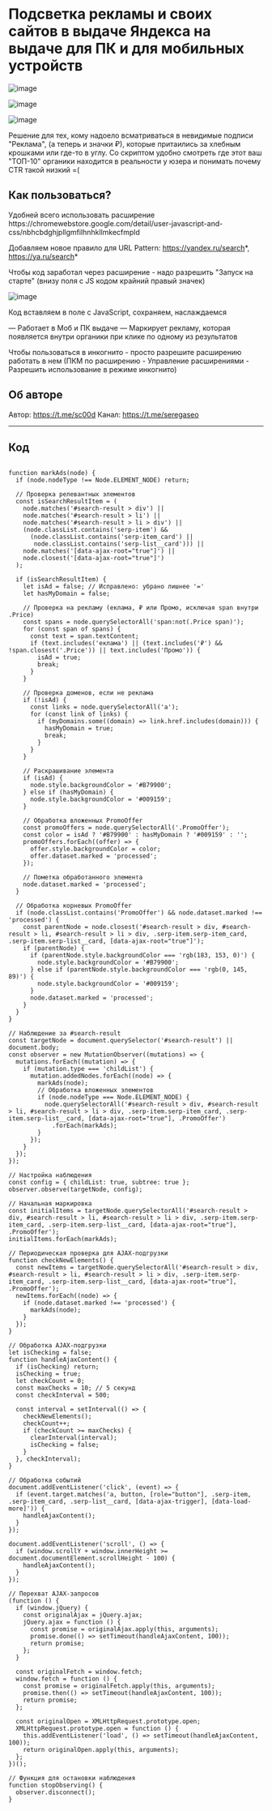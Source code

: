 <h1>Подсветка рекламы и своих сайтов в выдаче Яндекса на выдаче для ПК и для мобильных устройств</h1>


![image](https://github.com/user-attachments/assets/70c71f12-4a74-4fce-8cae-046eff35dd4d)

![image](https://github.com/user-attachments/assets/3873bf79-7b1a-45d3-a64f-387e05ad3719)

![image](https://github.com/user-attachments/assets/a30a4cdf-0f3c-436b-856f-ae702d5ffad4)



Решение для тех, кому надоело всматриваться в невидимые подписи "Реклама", (а теперь и значки ₽), которые притаились за хлебным крошками или где-то в углу. 
Со скриптом удобно смотреть где этот ваш "ТОП-10" органики находится в реальности у юзера и понимать почему CTR такой низкий =(

<h2>Как пользоваться?</h2>
Удобней всего использовать расширение https://chromewebstore.google.com/detail/user-javascript-and-css/nbhcbdghjpllgmfilhnhkllmkecfmpld

Добавляем новое правило для URL Pattern: 
https://yandex.ru/search*, https://ya.ru/search*

Чтобы код заработал через расширение - надо разрешить "Запуск на старте" (внизу поля с JS кодом крайний правый значек)

![image](https://github.com/user-attachments/assets/87c6bc60-d1d5-45c1-b4fa-75435849f980)


Код вставляем в поле с JavaScript, сохраняем, наслаждаемся

— Работает в Моб и ПК выдаче
— Маркирует рекламу, которая появляется внутри органики при клике по одному из результатов

Чтобы пользоваться в инкогнито - просто разрешите расширению работать в нем (ПКМ по расширению - Управление расширениями - Разрешить использование в режиме инкогнито)

<h2>Об авторе</h2>

Автор: https://t.me/sc00d
Канал: https://t.me/seregaseo

***

<h2>Код</h2>

```const myDomains = ['mydomain1.ru', 'mydomain2.com', 'mydomain3.pro'];

function markAds(node) {
  if (node.nodeType !== Node.ELEMENT_NODE) return;

  // Проверка релевантных элементов
  const isSearchResultItem = (
    node.matches('#search-result > div') ||
    node.matches('#search-result > li') ||
    node.matches('#search-result > li > div') ||
    (node.classList.contains('serp-item') && 
      (node.classList.contains('serp-item_card') || 
       node.classList.contains('serp-list__card'))) ||
    node.matches('[data-ajax-root="true"]') ||
    node.closest('[data-ajax-root="true"]')
  );

  if (isSearchResultItem) {
    let isAd = false; // Исправлено: убрано лишнее '='
    let hasMyDomain = false;

    // Проверка на рекламу (еклама, ₽ или Промо, исключая span внутри .Price)
    const spans = node.querySelectorAll('span:not(.Price span)');
    for (const span of spans) {
      const text = span.textContent;
      if (text.includes('еклама') || (text.includes('₽') && !span.closest('.Price')) || text.includes('Промо')) {
        isAd = true;
        break;
      }
    }

    // Проверка доменов, если не реклама
    if (!isAd) {
      const links = node.querySelectorAll('a');
      for (const link of links) {
        if (myDomains.some((domain) => link.href.includes(domain))) {
          hasMyDomain = true;
          break;
        }
      }
    }

    // Раскрашивание элемента
    if (isAd) {
      node.style.backgroundColor = '#B79900';
    } else if (hasMyDomain) {
      node.style.backgroundColor = '#009159';
    }

    // Обработка вложенных PromoOffer
    const promoOffers = node.querySelectorAll('.PromoOffer');
    const color = isAd ? '#B79900' : hasMyDomain ? '#009159' : '';
    promoOffers.forEach((offer) => {
      offer.style.backgroundColor = color;
      offer.dataset.marked = 'processed';
    });

    // Пометка обработанного элемента
    node.dataset.marked = 'processed';
  }

  // Обработка корневых PromoOffer
  if (node.classList.contains('PromoOffer') && node.dataset.marked !== 'processed') {
    const parentNode = node.closest('#search-result > div, #search-result > li, #search-result > li > div, .serp-item.serp-item_card, .serp-item.serp-list__card, [data-ajax-root="true"]');
    if (parentNode) {
      if (parentNode.style.backgroundColor === 'rgb(183, 153, 0)') {
        node.style.backgroundColor = '#B79900';
      } else if (parentNode.style.backgroundColor === 'rgb(0, 145, 89)') {
        node.style.backgroundColor = '#009159';
      }
      node.dataset.marked = 'processed';
    }
  }
}

// Наблюдение за #search-result
const targetNode = document.querySelector('#search-result') || document.body;
const observer = new MutationObserver((mutations) => {
  mutations.forEach((mutation) => {
    if (mutation.type === 'childList') {
      mutation.addedNodes.forEach((node) => {
        markAds(node);
        // Обработка вложенных элементов
        if (node.nodeType === Node.ELEMENT_NODE) {
          node.querySelectorAll('#search-result > div, #search-result > li, #search-result > li > div, .serp-item.serp-item_card, .serp-item.serp-list__card, [data-ajax-root="true"], .PromoOffer')
            .forEach(markAds);
        }
      });
    }
  });
});

// Настройка наблюдения
const config = { childList: true, subtree: true };
observer.observe(targetNode, config);

// Начальная маркировка
const initialItems = targetNode.querySelectorAll('#search-result > div, #search-result > li, #search-result > li > div, .serp-item.serp-item_card, .serp-item.serp-list__card, [data-ajax-root="true"], .PromoOffer');
initialItems.forEach(markAds);

// Периодическая проверка для AJAX-подгрузки
function checkNewElements() {
  const newItems = targetNode.querySelectorAll('#search-result > div, #search-result > li, #search-result > li > div, .serp-item.serp-item_card, .serp-item.serp-list__card, [data-ajax-root="true"], .PromoOffer');
  newItems.forEach((node) => {
    if (node.dataset.marked !== 'processed') {
      markAds(node);
    }
  });
}

// Обработка AJAX-подгрузки
let isChecking = false;
function handleAjaxContent() {
  if (isChecking) return;
  isChecking = true;
  let checkCount = 0;
  const maxChecks = 10; // 5 секунд
  const checkInterval = 500;

  const interval = setInterval(() => {
    checkNewElements();
    checkCount++;
    if (checkCount >= maxChecks) {
      clearInterval(interval);
      isChecking = false;
    }
  }, checkInterval);
}

// Обработка событий
document.addEventListener('click', (event) => {
  if (event.target.matches('a, button, [role="button"], .serp-item, .serp-item_card, .serp-list__card, [data-ajax-trigger], [data-load-more]')) {
    handleAjaxContent();
  }
});

document.addEventListener('scroll', () => {
  if (window.scrollY + window.innerHeight >= document.documentElement.scrollHeight - 100) {
    handleAjaxContent();
  }
});

// Перехват AJAX-запросов
(function () {
  if (window.jQuery) {
    const originalAjax = jQuery.ajax;
    jQuery.ajax = function () {
      const promise = originalAjax.apply(this, arguments);
      promise.done(() => setTimeout(handleAjaxContent, 100));
      return promise;
    };
  }

  const originalFetch = window.fetch;
  window.fetch = function () {
    const promise = originalFetch.apply(this, arguments);
    promise.then(() => setTimeout(handleAjaxContent, 100));
    return promise;
  };

  const originalOpen = XMLHttpRequest.prototype.open;
  XMLHttpRequest.prototype.open = function () {
    this.addEventListener('load', () => setTimeout(handleAjaxContent, 100));
    return originalOpen.apply(this, arguments);
  };
})();

// Функция для остановки наблюдения
function stopObserving() {
  observer.disconnect();
}




